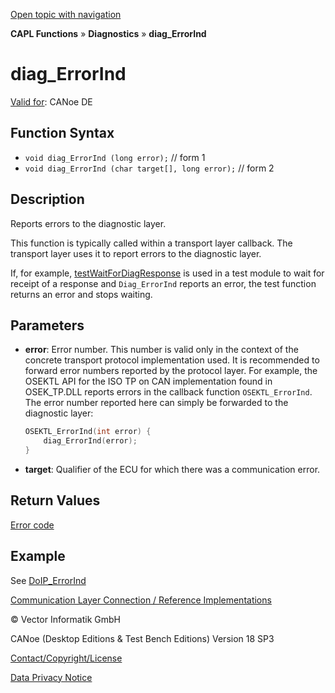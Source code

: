 [Open topic with navigation](../../../../../CANoeDEFamily.htm#Topics/CAPLFunctions/Diagnostics/Functions/CAPLfunctionDiagErrorInd.md)

**CAPL Functions** » **Diagnostics** » **diag_ErrorInd**

# diag_ErrorInd

[Valid for](../../../Shared/FeatureAvailability.md): CANoe DE

## Function Syntax

- `void diag_ErrorInd (long error);` // form 1
- `void diag_ErrorInd (char target[], long error);` // form 2

## Description

Reports errors to the diagnostic layer.

This function is typically called within a transport layer callback. The transport layer uses it to report errors to the diagnostic layer.

If, for example, [testWaitForDiagResponse](../../Test/Functions/CAPLfunctionTestWaitForDiagResponse.md) is used in a test module to wait for receipt of a response and `Diag_ErrorInd` reports an error, the test function returns an error and stops waiting.

## Parameters

- **error**: Error number. This number is valid only in the context of the concrete transport protocol implementation used. It is recommended to forward error numbers reported by the protocol layer. For example, the OSEKTL API for the ISO TP on CAN implementation found in OSEK_TP.DLL reports errors in the callback function `OSEKTL_ErrorInd`. The error number reported here can simply be forwarded to the diagnostic layer:

  ```c
  OSEKTL_ErrorInd(int error) {
      diag_ErrorInd(error);
  }
  ```

- **target**: Qualifier of the ECU for which there was a communication error.

## Return Values

[Error code](../CAPLfunctionsDiagnosticsErrorCode.md)

## Example

See [DoIP_ErrorInd](CAPLfunctionDoIPErrorInd.md)

[Communication Layer Connection / Reference Implementations](../CAPLfunctionsDiagnosticsConnectionCommunicationLayer.md)

© Vector Informatik GmbH

CANoe (Desktop Editions & Test Bench Editions) Version 18 SP3

[Contact/Copyright/License](../../../Shared/ContactCopyrightLicense.md)

[Data Privacy Notice](https://www.vector.com/int/en/company/get-info/privacy-policy/)